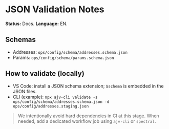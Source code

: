 # JSON Validation Notes
**Status:** Docs. **Language:** EN.

## Schemas
- Addresses: `ops/config/schema/addresses.schema.json`
- Params: `ops/config/schema/params.schema.json`

## How to validate (locally)
- VS Code: install a JSON schema extension; `$schema` is embedded in the JSON files.
- CLI (example): `npx ajv-cli validate -s ops/config/schema/addresses.schema.json -d ops/config/addresses.staging.json`

> We intentionally avoid hard dependencies in CI at this stage. When needed, add a dedicated workflow job using `ajv-cli` or `spectral`.
